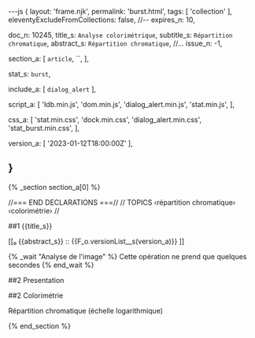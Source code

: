 ---js
{
  layout:    'frame.njk',
  permalink: 'burst.html',
  tags:      [ 'collection' ],
  eleventyExcludeFromCollections: false,
  //-- expires_n: 10,

  doc_n:      10245,
  title_s:    `Analyse colorimétrique`,
  subtitle_s: `Répartition chromatique`,
  abstract_s: `Répartition chromatique`,
  //... issue_n: -1,

  section_a:
  [
    `article`,
    ``,
  ],

  stat_s: `burst`,

  include_a:
  [
    `dialog_alert`
  ],

  script_a:
  [
    'Idb.min.js',
    'dom.min.js',
    'dialog_alert.min.js',
    'stat.min.js',
  ],
  
  css_a:
  [
    'stat.min.css',
    'dock.min.css',
    'dialog_alert.min.css',
    'stat_burst.min.css',
  ],

  version_a:
  [
    '2023-01-12T18:00:00Z'
  ],

}
---
{% _section section_a[0] %}

//=== END DECLARATIONS ===//
//  TOPICS
‹répartition chromatique›
‹colorimétrie›
//


##1 {{title_s}}

[[₀  {{abstract_s}}  ::
     {{F_o.versionList__s(version_a)}}  ]]

{% _wait "Analyse de l'image" %}
Cette opération ne prend que quelques secondes
{% end_wait %}

##2  Presentation

##2  Colorimétrie

Répartition chromatique (échelle logarithmique)


{% end_section %}
